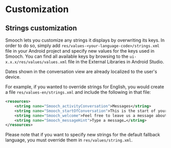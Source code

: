 # Customization

## Strings customization

Smooch lets you customize any strings it displays by overwriting its keys. 
In order to do so, simply add `res/values-<your-language-code>/strings.xml` file in your Android project and specify new values for the keys used in Smooch. You can find all available keys by browsing to the `ui-x.x.x/res/values/values.xml` file in the External Libraries in Android Studio.

Dates shown in the conversation view are already localized to the user's device.

For example, if you wanted to override strings for English, you would create a file `res/values-en/strings.xml` and include the following in that file:

```xml
<resources>
    <string name="Smooch_activityConversation">Messages</string>
    <string name="Smooch_startOfConversation">This is the start of your conversation with the team.</string>
    <string name="Smooch_welcome">Feel free to leave us a message about anything that\'s on your mind.</string>
    <string name="Smooch_messageHint">Type a message…</string>
</resources>
```

Please note that if you want to specify new strings for the default fallback language, you must override them in `res/values/string.xml`.